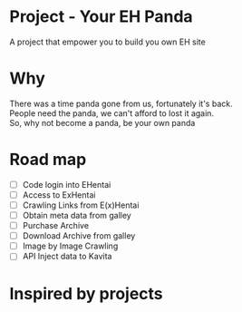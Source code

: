 # Project - Your EH Panda
A project that empower you to build you own EH site

# Why
There was a time panda gone from us, fortunately it's back. </br>
People need the panda, we can't afford to lost it again.</br>
So, why not become a panda, be your own panda

# Road map
- [ ] Code login into EHentai
- [ ] Access to ExHentai
- [ ] Crawling Links from E(x)Hentai
- [ ] Obtain meta data from galley 
- [ ] Purchase Archive
- [ ] Download Archive from galley
- [ ] Image by Image Crawling 
- [ ] API Inject data to Kavita

# Inspired by projects

